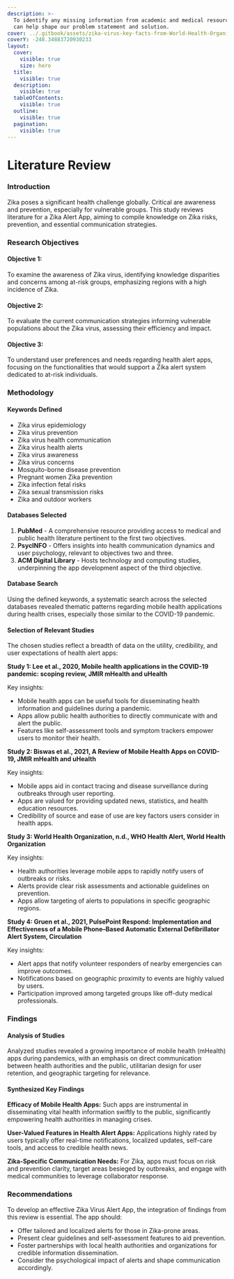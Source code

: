 ```yaml
---
description: >-
  To identify any missing information from academic and medical resources that
  can help shape our problem statement and solution.
cover: ../.gitbook/assets/zika-virus-key-facts-from-World-Health-Organisation.png
coverY: -248.34883720930233
layout:
  cover:
    visible: true
    size: hero
  title:
    visible: true
  description:
    visible: true
  tableOfContents:
    visible: true
  outline:
    visible: true
  pagination:
    visible: true
---
```


# Literature Review

### Introduction

Zika poses a significant health challenge globally. Critical are awareness and prevention, especially for vulnerable groups. This study reviews literature for a Zika Alert App, aiming to compile knowledge on Zika risks, prevention, and essential communication strategies.

### Research Objectives

#### **Objective 1:**

To examine the awareness of Zika virus, identifying knowledge disparities and concerns among at-risk groups, emphasizing regions with a high incidence of Zika.

#### Objective 2:

To evaluate the current communication strategies informing vulnerable populations about the Zika virus, assessing their efficiency and impact.

#### Objective 3:

To understand user preferences and needs regarding health alert apps, focusing on the functionalities that would support a Zika alert system dedicated to at-risk individuals.

### Methodology

#### Keywords Defined

* Zika virus epidemiology
* Zika virus prevention
* Zika virus health communication
* Zika virus health alerts
* Zika virus awareness
* Zika virus concerns
* Mosquito-borne disease prevention
* Pregnant women Zika prevention
* Zika infection fetal risks
* Zika sexual transmission risks
* Zika and outdoor workers

#### Databases Selected

1. **PubMed** - A comprehensive resource providing access to medical and public health literature pertinent to the first two objectives.
2. **PsycINFO** - Offers insights into health communication dynamics and user psychology, relevant to objectives two and three.
3. **ACM Digital Library** - Hosts technology and computing studies, underpinning the app development aspect of the third objective.

#### Database Search

Using the defined keywords, a systematic search across the selected databases revealed thematic patterns regarding mobile health applications during health crises, especially those similar to the COVID-19 pandemic.

#### Selection of Relevant Studies

The chosen studies reflect a breadth of data on the utility, credibility, and user expectations of health alert apps:

**Study 1: Lee et al., 2020, Mobile health applications in the COVID-19 pandemic: scoping review, JMIR mHealth and uHealth**

Key insights:

* Mobile health apps can be useful tools for disseminating health information and guidelines during a pandemic.
* Apps allow public health authorities to directly communicate with and alert the public.
* Features like self-assessment tools and symptom trackers empower users to monitor their health.

**Study 2: Biswas et al., 2021, A Review of Mobile Health Apps on COVID-19, JMIR mHealth and uHealth**

Key insights:

* Mobile apps aid in contact tracing and disease surveillance during outbreaks through user reporting.
* Apps are valued for providing updated news, statistics, and health education resources.
* Credibility of source and ease of use are key factors users consider in health apps.

**Study 3: World Health Organization, n.d., WHO Health Alert, World Health Organization**

Key insights:

* Health authorities leverage mobile apps to rapidly notify users of outbreaks or risks.&#x20;
* Alerts provide clear risk assessments and actionable guidelines on prevention.
* Apps allow targeting of alerts to populations in specific geographic regions.

**Study 4: Gruen et al., 2021, PulsePoint Respond: Implementation and Effectiveness of a Mobile Phone–Based Automatic External Defibrillator Alert System, Circulation**

Key insights:

* Alert apps that notify volunteer responders of nearby emergencies can improve outcomes.
* Notifications based on geographic proximity to events are highly valued by users.
* Participation improved among targeted groups like off-duty medical professionals.

### Findings

#### Analysis of Studies

Analyzed studies revealed a growing importance of mobile health (mHealth) apps during pandemics, with an emphasis on direct communication between health authorities and the public, utilitarian design for user retention, and geographic targeting for relevance.

#### Synthesized Key Findings

**Efficacy of Mobile Health Apps:** Such apps are instrumental in disseminating vital health information swiftly to the public, significantly empowering health authorities in managing crises.

**User-Valued Features in Health Alert Apps:** Applications highly rated by users typically offer real-time notifications, localized updates, self-care tools, and access to credible health news.

**Zika-Specific Communication Needs:** For Zika, apps must focus on risk and prevention clarity, target areas besieged by outbreaks, and engage with medical communities to leverage collaborator response.

### Recommendations

To develop an effective Zika Virus Alert App, the integration of findings from this review is essential. The app should:

* Offer tailored and localized alerts for those in Zika-prone areas.
* Present clear guidelines and self-assessment features to aid prevention.
* Foster partnerships with local health authorities and organizations for credible information dissemination.
* Consider the psychological impact of alerts and shape communication accordingly.
